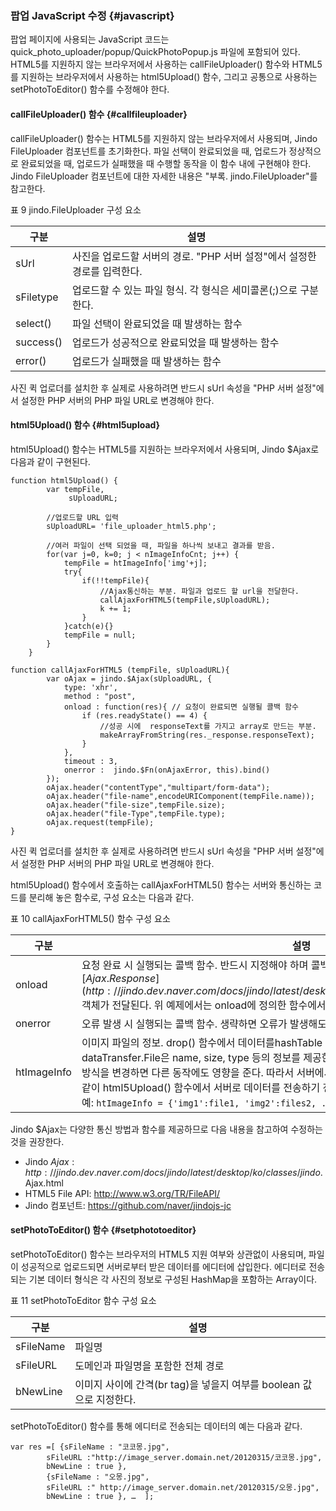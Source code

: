 ### 팝업 JavaScript 수정 {#javascript}

팝업 페이지에 사용되는 JavaScript 코드는 quick_photo_uploader/popup/QuickPhotoPopup.js 파일에 포함되어 있다. HTML5를 지원하지 않는 브라우저에서 사용하는 callFileUploader() 함수와 HTML5를 지원하는 브라우저에서 사용하는 html5Upload() 함수, 그리고 공통으로 사용하는 setPhotoToEditor() 함수를 수정해야 한다.

#### callFileUploader() 함수 {#callfileuploader}

callFileUploader() 함수는 HTML5를 지원하지 않는 브라우저에서 사용되며, Jindo FileUploader 컴포넌트를 초기화한다. 파일 선택이 완료되었을 때, 업로드가 정상적으로 완료되었을 때, 업로드가 실패했을 때 수행할 동작을 이 함수 내에 구현해야 한다. Jindo FileUploader 컴포넌트에 대한 자세한 내용은 &quot;부록. jindo.FileUploader&quot;를 참고한다.

표 9 jindo.FileUploader 구성 요소

| 구분 | 설명 |
| --- | --- |
| sUrl | 사진을 업로드할 서버의 경로. &quot;PHP 서버 설정&quot;에서 설정한 경로를 입력한다. |
| sFiletype | 업로드할 수 있는 파일 형식. 각 형식은 세미콜론(;)으로 구분한다. |
| select() | 파일 선택이 완료되었을 때 발생하는 함수 |
| success() | 업로드가 성공적으로 완료되었을 때 발생하는 함수 |
| error() | 업로드가 실패했을 때 발생하는 함수 |

사진 퀵 업로더를 설치한 후 실제로 사용하려면 반드시 sUrl 속성을 &quot;PHP 서버 설정&quot;에서 설정한 PHP 서버의 PHP 파일 URL로 변경해야 한다.

#### html5Upload() 함수 {#html5upload}

html5Upload() 함수는 HTML5를 지원하는 브라우저에서 사용되며, Jindo $Ajax로 다음과 같이 구현된다.
```
function html5Upload() {
        var tempFile,
             sUploadURL;

        //업로드할 URL 입력
        sUploadURL= 'file_uploader_html5.php';

        //여러 파일이 선택 되었을 때, 파일을 하나씩 보내고 결과를 받음.
        for(var j=0, k=0; j < nImageInfoCnt; j++) {
            tempFile = htImageInfo['img'+j];
            try{
                if(!!tempFile){
                    //Ajax통신하는 부분. 파일과 업로드 할 url을 전달한다.
                    callAjaxForHTML5(tempFile,sUploadURL);
                    k += 1;
                }
            }catch(e){}
            tempFile = null;
        }
    }

function callAjaxForHTML5 (tempFile, sUploadURL){
        var oAjax = jindo.$Ajax(sUploadURL, {
            type: 'xhr',
            method : "post",
            onload : function(res){ // 요청이 완료되면 실행될 콜백 함수
                if (res.readyState() == 4) {
                    //성공 시에  responseText를 가지고 array로 만드는 부분.
                    makeArrayFromString(res._response.responseText);
                }
            },
            timeout : 3,
            onerror :  jindo.$Fn(onAjaxError, this).bind()
        });
        oAjax.header("contentType","multipart/form-data");
        oAjax.header("file-name",encodeURIComponent(tempFile.name));
        oAjax.header("file-size",tempFile.size);
        oAjax.header("file-Type",tempFile.type);
        oAjax.request(tempFile);
}
```

사진 퀵 업로더를 설치한 후 실제로 사용하려면 반드시 sUrl 속성을 &quot;PHP 서버 설정&quot;에서 설정한 PHP 서버의 PHP 파일 URL로 변경해야 한다.

html5Upload() 함수에서 호출하는 callAjaxForHTML5() 함수는 서버와 통신하는 코드를 분리해 놓은 함수로, 구성 요소는 다음과 같다.

표 10 callAjaxForHTML5() 함수 구성 요소

| 구분 | 설명 |
| --- | --- |
| onload | 요청 완료 시 실행되는 콜백 함수. 반드시 지정해야 하며 콜백 함수의 파라미터로 응답 객체인 [$Ajax.Response](http://jindo.dev.naver.com/docs/jindo/latest/desktop/ko/classes/jindo.$Ajax.Response.html) 객체가 전달된다. 위 예제에서는 onload에 정의한 함수에서 makeArrayFromString () 함수를 호출한다. |
| onerror | 오류 발생 시 실행되는 콜백 함수. 생략하면 오류가 발생해도 onload에 지정한 콜백 함수를 실행한다. |
| htImageInfo | 이미지 파일의 정보. drop() 함수에서 데이터를hashTable 형태로 데이터를 입력하며, 전달되는 dataTransfer.File은 name, size, type 등의 정보를 제공한다. drop() 함수에서의 이미지 파일 정보 처리 방식을 변경하면 다른 동작에도 영향을 준다. 따라서 서버에서 처리하기 편한 형태로 변경하려면 다음 예와 같이 html5Upload() 함수에서 서버로 데이터를 전송하기 전 단계에서 데이터를 가공하는 것을 권장한다. 예: `htImageInfo = {'img1':file1, 'img2':files2, ... };`|

Jindo $Ajax는 다양한 통신 방법과 함수를 제공하므로 다음 내용을 참고하여 수정하는 것을 권장한다.
* Jindo $Ajax: http://jindo.dev.naver.com/docs/jindo/latest/desktop/ko/classes/jindo.$Ajax.html
* HTML5 File API: http://www.w3.org/TR/FileAPI/
* Jindo 컴포넌트: https://github.com/naver/jindojs-jc

#### setPhotoToEditor() 함수 {#setphototoeditor}

setPhotoToEditor() 함수는 브라우저의 HTML5 지원 여부와 상관없이 사용되며, 파일이 성공적으로 업로드되면 서버로부터 받은 데이터를 에디터에 삽입한다. 에디터로 전송되는 기본 데이터 형식은 각 사진의 정보로 구성된 HashMap을 포함하는 Array이다.

표 11 setPhotoToEditor 함수 구성 요소

| 구분 | 설명 |
| --- | --- |
| sFileName | 파일명 |
| sFileURL | 도메인과 파일명을 포함한 전체 경로 |
| bNewLine | 이미지 사이에 간격(br tag)을 넣을지 여부를 boolean 값으로 지정한다. |

setPhotoToEditor() 함수를 통해 에디터로 전송되는 데이터의 예는 다음과 같다.
```
var res =[ {sFileName : "코코몽.jpg",
        sFileURL :"http://image_server.domain.net/20120315/코코몽.jpg",
        bNewLine : true },
        {sFileName : "오몽.jpg",
        sFileURL :" http://image_server.domain.net/20120315/오몽.jpg",
        bNewLine : true }, …  ];
```
